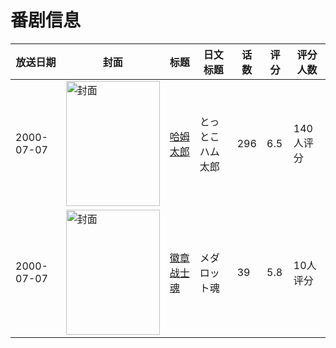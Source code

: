 # 番剧信息

|放送日期|封面|标题|日文标题|话数|评分|评分人数|
|---|---|---|---|---|---|---|
|2000-07-07|<img src="https://lain.bgm.tv/pic/cover/c/df/db/18513_86wK4.jpg" alt="封面" style="width:150px;height:200px;object-fit:cover;">|[哈姆太郎](https://bangumi.tv/subject/18513)|とっとこハム太郎|296|6.5|140人评分|
|2000-07-07|<img src="https://lain.bgm.tv/pic/cover/c/21/40/97149_8a40f.jpg" alt="封面" style="width:150px;height:200px;object-fit:cover;">|[徽章战士魂](https://bangumi.tv/subject/97149)|メダロット魂|39|5.8|10人评分|
